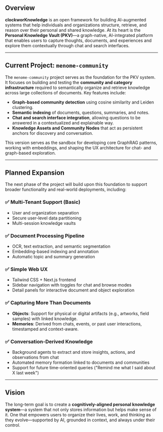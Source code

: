 ## Overview

**clockworKnowledge** is an open framework for building AI-augmented systems that help individuals and organizations structure, retrieve, and reason over their personal and shared knowledge. At its heart is the **Personal Knowledge Vault (PKV)**—a graph-native, AI-integrated platform that enables users to capture thoughts, documents, and experiences and explore them contextually through chat and search interfaces.

---

## Current Project: `menome-community`

The `menome-community` project serves as the foundation for the PKV system. It focuses on building and testing the **community and category infrastructure** required to semantically organize and retrieve knowledge across large collections of documents. Key features include:

* **Graph-based community detection** using cosine similarity and Leiden clustering.
* **Semantic indexing** of documents, questions, summaries, and notes.
* **Chat and search interface integration**, allowing questions to be answered in a contextualized and explainable way.
* **Knowledge Assets and Community Nodes** that act as persistent anchors for discovery and conversation.

This version serves as the sandbox for developing core GraphRAG patterns, working with embeddings, and shaping the UX architecture for chat- and graph-based exploration.

---

## Planned Expansion

The next phase of the project will build upon this foundation to support broader functionality and real-world deployments, including:

### ✅ Multi-Tenant Support (Basic)

* User and organization separation
* Secure user-level data partitioning
* Multi-session knowledge vaults

### ✅ Document Processing Pipeline

* OCR, text extraction, and semantic segmentation
* Embedding-based indexing and annotation
* Automatic topic and summary generation

### ✅ Simple Web UX

* Tailwind CSS + Next.js frontend
* Sidebar navigation with toggles for chat and browse modes
* Detail panels for interactive document and object exploration

### ✅ Capturing More Than Documents

* **Objects**: Support for physical or digital artifacts (e.g., artworks, field samples) with linked knowledge.
* **Memories**: Derived from chats, events, or past user interactions, timestamped and context-aware.

### ✅ Conversation-Derived Knowledge

* Background agents to extract and store insights, actions, and observations from chat
* Automated memory formation linked to documents and communities
* Support for future time-oriented queries ("Remind me what I said about X last week")

---

## Vision

The long-term goal is to create a **cognitively-aligned personal knowledge system**—a system that not only stores information but helps make sense of it. One that empowers users to organize their lives, work, and thinking as they evolve—supported by AI, grounded in context, and always under their control.


